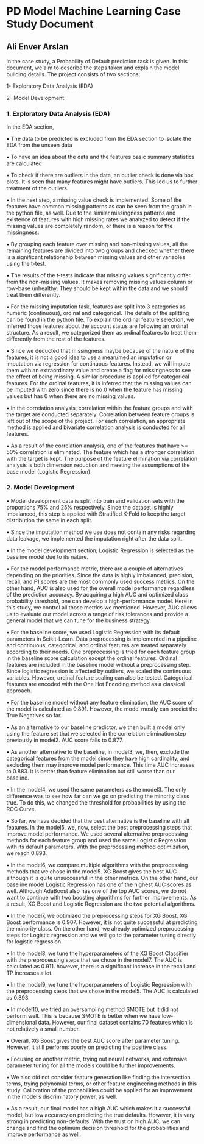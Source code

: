 # PD Model Machine Learning Case Study Document

## Ali Enver Arslan

In the case study, a Probability of Default prediction task is given. In this document, we aim to describe the steps taken and explain the model building details. 
The project consists of two sections:

1-	Exploratory Data Analysis (EDA)

2-	Model Development

### 1.	Exploratory Data Analysis (EDA)

In the EDA section, 

• The data to be predicted is excluded from the EDA section to isolate the EDA from the unseen data 

• To have an idea about the data and the features basic summary statistics are calculated

•	To check if there are outliers in the data, an outlier check is done via box plots. It is seen that many features might have outliers. This led us to further treatment of the outliers

•	In the next step, a missing value check is implemented. Some of the features have common missing patterns as can be seen from the graph in the python file, as well. Due to the similar missingness patterns and existence of features with high missing rates we analyzed to detect if the missing values are completely random, or there is a reason for the missingness. 

•	By grouping each feature over missing and non-missing values, all the remaining features are divided into two groups and checked whether there is a significant relationship between missing values and other variables using the t-test.

•	The results of the t-tests indicate that missing values significantly differ from the non-missing values. It makes removing missing values column or row-base unhealthy. They should be kept within the data and we should treat them differently.

•	For the missing imputation task, features are split into 3 categories as numeric (continuous), ordinal and categorical. The details of the splitting can be found in the python file. To explain the ordinal feature selection, we inferred those features about the account status are following an ordinal structure. As a result, we categorized them as ordinal features to treat them differently from the rest of the features.

•	Since we deducted that missingness maybe because of the nature of the features, it is not a good idea to use a mean/median imputation or imputation via regression for continuous features. Instead, we will impute them with an extraordinary value and create a flag for missingness to see the effect of being missing. A similar procedure is applied for categorical features. For the ordinal features, it is inferred that the missing values can be imputed with zero since there is no 0 when the feature has missing values but has 0 when there are no missing values.

•	In the correlation analysis, correlation within the feature groups and with the target are conducted separately. Correlation between feature groups is left out of the scope of the project. For each correlation, an appropriate method is applied and bivariate correlation analysis is conducted for all features.

•	As a result of the correlation analysis, one of the features that have >= 50% correlation is eliminated. The feature which has a stronger correlation with the target is kept. The purpose of the feature elimination via correlation analysis is both dimension reduction and meeting the assumptions of the base model (Logistic Regression).



### 2.	 Model Development

•	Model development data is split into train and validation sets with the proportions 75% and 25% respectively. Since the dataset is highly imbalanced, this step is applied with Stratified K-Fold to keep the target distribution the same in each split.

•	Since the imputation method we use does not contain any risks regarding data leakage, we implemented the imputation right after the data split.

•	In the model development section, Logistic Regression is selected as the baseline model due to its nature. 

•	For the model performance metric, there are a couple of alternatives depending on the priorities. Since the data is highly imbalanced, precision, recall, and F1 scores are the most commonly used success metrics. On the other hand, AUC is also used for the overall model performance regardless of the prediction accuracy. By acquiring a high AUC and optimized class probability threshold, one can develop a high-performance model. Here in this study, we control all those metrics we mentioned. However, AUC allows us to evaluate our model across a range of risk tolerances and provide a general model that we can tune for the business strategy.

•	For the baseline score, we used Logistic Regression with its default parameters in Scikit-Learn. Data preprocessing is implemented in a pipeline and continuous, categorical, and ordinal features are treated separately according to their needs. One preprocessing is tried for each feature group in the baseline score calculation except the ordinal features. Ordinal features are included in the baseline model without a preprocessing step. Since logistic regression is affected by outliers, we scaled the continuous variables. However, ordinal feature scaling can also be tested. Categorical features are encoded with the One Hot Encoding method as a classical approach.

•	For the baseline model without any feature elimination, the AUC score of the model is calculated as 0.891. However, the model mostly can predict the True Negatives so far. 

•	As an alternative to our baseline predictor, we then built a model only using the feature set that we selected in the correlation elimination step previously in model2. AUC score falls to 0.877. 

•	As another alternative to the baseline, in model3, we, then, exclude the categorical features from the model since they have high cardinality, and excluding them may improve model performance. This time AUC increases to 0.883. it is better than feature elimination but still worse than our baseline.

•	In the model4, we used the same parameters as the model3. The only difference was to see how far can we go on predicting the minority class true. To do this, we changed the threshold for probabilities by using the ROC Curve.

•	So far, we have decided that the best alternative is the baseline with all features. In the model5, we, now, select the best preprocessing steps that improve model performance. We used several alternative preprocessing methods for each feature group and used the same Logistic Regression with its default parameters. With the preprocessing method optimization, we reach 0.893.

•	In the model6, we compare multiple algorithms with the preprocessing methods that we chose in the model5. XG Boost gives the best AUC although it is quite unsuccessful in the other metrics. On the other hand, our baseline model Logistic Regression has one of the highest AUC scores as well. Although AdaBoost also has one of the top AUC scores, we do not want to continue with two boosting algorithms for further improvements. As a result, XG Boost and Logistic Regression are the two potential algorithms.

•	In the model7, we optimized the preprocessing steps for XG Boost. XG Boost performance is 0.907. However, it is not quite successful at predicting the minority class. On the other hand, we already optimized preprocessing steps for Logistic regression and we will go to the parameter tuning directly for logistic regression.

•	In the model8, we tune the hyperparameters of the XG Boost Classifier with the preprocessing steps that we chose in the model7. The AUC is calculated as 0.911. however, there is a significant increase in the recall and TP increases a lot.

•	In the model9, we tune the hyperparameters of Logistic Regression with the preprocessing steps that we chose in the model5. The AUC is calculated as 0.893.

•	In model10, we tried an oversampling method SMOTE but it did not perform well. This is because SMOTE is better when we have low-dimensional data. However, our final dataset contains 70 features which is not relatively a small number. 

•	Overall, XG Boost gives the best AUC score after parameter tuning. However, it still performs poorly on predicting the positive class.

•	Focusing on another metric, trying out neural networks, and extensive parameter tuning for all the models could be further improvements. 

•	We also did not consider feature generation like finding the intersection terms, trying polynomial terms, or other feature engineering methods in this study. Calibration of the probabilities could be applied for an improvement in the model’s discriminatory power, as well.

•	As a result, our final model has a high AUC which makes it a successful model, but low accuracy on predicting the true defaults. However, it is very strong in predicting non-defaults. With the trust on high AUC, we can change and find the optimum decision threshold for the probabilities and improve performance as well.
